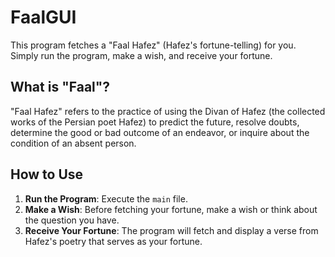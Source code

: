 # FaalGUI

This program fetches a "Faal Hafez" (Hafez's fortune-telling) for you. Simply run the program, make a wish, and receive your fortune.

## What is "Faal"?

"Faal Hafez" refers to the practice of using the Divan of Hafez (the collected works of the Persian poet Hafez) to predict the future, resolve doubts, determine the good or bad outcome of an endeavor, or inquire about the condition of an absent person.

## How to Use

1. **Run the Program**: Execute the `main` file.
2. **Make a Wish**: Before fetching your fortune, make a wish or think about the question you have.
3. **Receive Your Fortune**: The program will fetch and display a verse from Hafez's poetry that serves as your fortune.
